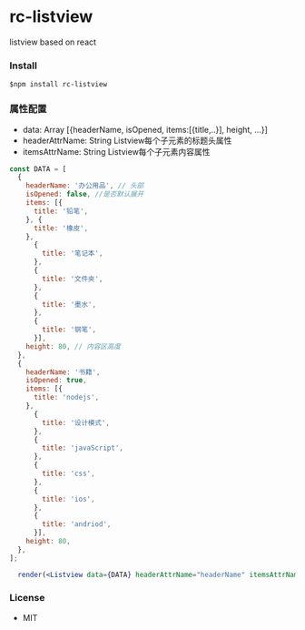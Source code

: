 # rc-listview
listview based on react

### Install
```
$npm install rc-listview
```
### 属性配置
- data: Array [{headerName, isOpened, items:[{title,..}], height, ...}] 
- headerAttrName: String Listview每个子元素的标题头属性
- itemsAttrName: String Listview每个子元素内容属性

```jsx
const DATA = [
  {
    headerName: '办公用品', // 头部
    isOpened: false, //是否默认展开
    items: [{
      title: '铅笔',
    }, {
      title: '橡皮',
    },
      {
        title: '笔记本',
      },
      {
        title: '文件夹',
      },
      {
        title: '墨水',
      },
      {
        title: '钢笔',
      }],
    height: 80, // 内容区高度
  },
  {
    headerName: '书籍',
    isOpened: true,
    items: [{
      title: 'nodejs',
    },
      {
        title: '设计模式',
      },
      {
        title: 'javaScript',
      },
      {
        title: 'css',
      },
      {
        title: 'ios',
      },
      {
        title: 'andriod',
      }],
    height: 80,
  },
];

  render(<Listview data={DATA} headerAttrName="headerName" itemsAttrName="items" />, root);
```
### License
- MIT
